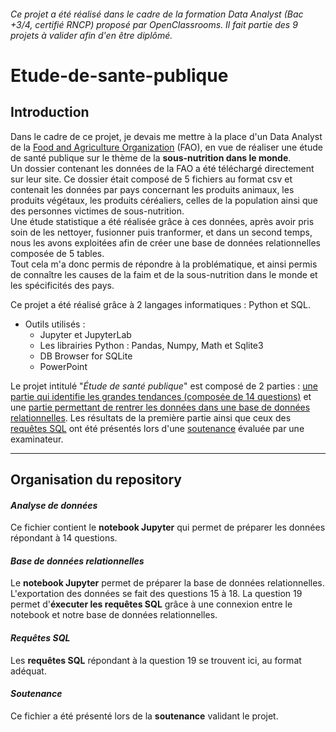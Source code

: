 ###### _Ce projet a été réalisé dans le cadre de la formation Data Analyst (Bac +3/4, certifié RNCP) proposé par OpenClassrooms. Il fait partie des 9 projets à valider afin d'en être diplômé_.

# Etude-de-sante-publique

## Introduction

Dans le cadre de ce projet, je devais me mettre à la place d'un Data Analyst de la [Food and Agriculture Organization](http://www.fao.org/home/fr/) (FAO), en vue de réaliser une étude de santé publique sur le thème de la **sous-nutrition dans le monde**.  
Un dossier contenant les données de la FAO a été téléchargé directement sur leur site. Ce dossier était composé de 5 fichiers au format csv et contenait les données par pays concernant les produits animaux, les produits végétaux, les produits céréaliers, celles de la population ainsi que des personnes victimes de sous-nutrition.  
Une étude statistique a été réalisée grâce à ces données, après avoir pris soin de les nettoyer, fusionner puis tranformer, et dans un second temps, nous les avons exploitées afin de créer une base de données relationnelles composée de 5 tables.  
Tout cela m'a donc permis de répondre à la problématique, et ainsi permis de connaître les causes de la faim et de la sous-nutrition dans le monde et les spécificités des pays.

Ce projet a été réalisé grâce à 2 langages informatiques : Python et SQL.

* Outils utilisés :
  * Jupyter et JupyterLab
  * Les librairies Python : Pandas, Numpy, Math et Sqlite3
  * DB Browser for SQLite
  * PowerPoint

Le projet intitulé "_Étude de santé publique_" est composé de 2 parties : [une partie qui identifie les grandes tendances (composée de 14 questions)](https://github.com/anissalaza/Etude-de-sante-publique/blob/main/Réponses%20aux%20questions%201%20à%2014.ipynb) et une [partie permettant de rentrer les données dans une base de données relationnelles](https://github.com/anissalaza/Etude-de-sante-publique/blob/main/Base%20de%20données%20et%20résultats%20SQL.ipynb). Les résultats de la première partie ainsi que ceux des [requêtes SQL](https://github.com/anissalaza/Etude-de-sante-publique/blob/main/Requêtes%20SQL.sql) ont été présentés lors d'une [soutenance](https://github.com/anissalaza/Etude-de-sante-publique/blob/main/Soutenance.pdf) évaluée par une examinateur.

-----------------------------------------------

## Organisation du repository

#### *Analyse de données*
Ce fichier contient le **notebook Jupyter** qui permet de préparer les données répondant à 14 questions.

#### *Base de données relationnelles*
Le **notebook Jupyter** permet de préparer la base de données relationnelles. L'exportation des données se fait des questions 15 à 18.
La question 19 permet d'**éxecuter les requêtes SQL** grâce à une connexion entre le notebook et notre base de données relationnelles.

#### *Requêtes SQL*
Les **requêtes SQL** répondant à la question 19 se trouvent ici, au format adéquat.

#### *Soutenance*
Ce fichier a été présenté lors de la **soutenance** validant le projet.

